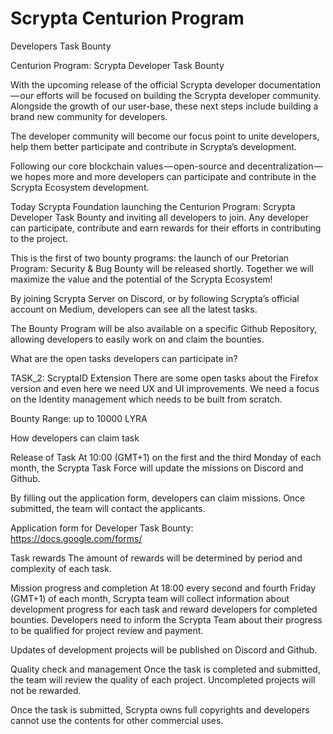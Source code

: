 # Scrypta Centurion Program
Developers Task Bounty

Centurion Program: Scrypta Developer Task Bounty


With the upcoming release of the official Scrypta developer documentation — our efforts will be focused on building the Scrypta developer community. Alongside the growth of our user-base, these next steps include building a brand new community for developers.

The developer community will become our focus point to unite developers, help them better participate and contribute in Scrypta’s development.

Following our core blockchain values — open-source and decentralization — we hopes more and more developers can participate and contribute in the Scrypta Ecosystem development.

Today Scrypta Foundation launching the Centurion Program: Scrypta Developer Task Bounty and inviting all developers to join. Any developer can participate, contribute and earn rewards for their efforts in contributing to the project. 

This is the first of two bounty programs: the launch of our Pretorian Program: Security & Bug Bounty will be released shortly. Together we will maximize the value and the potential of the Scrypta Ecosystem!

By joining Scrypta Server on Discord, or by following Scrypta’s official account on Medium, developers can see all the latest tasks.

The Bounty Program will be also available on a specific Github Repository, allowing developers to easily work on and claim the bounties.

What are the open tasks developers can participate in?



TASK_2: ScryptaID Extension
There are some open tasks about the Firefox version and even here we need UX and UI improvements. We need a focus on the Identity management which needs to be built from scratch.

Bounty Range: up to 10000 LYRA



How developers can claim task

Release of Task
At 10:00 (GMT+1) on the first and the third Monday of each month, the Scrypta Task Force will update the missions on Discord and Github.

By filling out the application form, developers can claim missions. Once submitted, the team will contact the applicants.

Application form for Developer Task Bounty: https://docs.google.com/forms/

Task rewards
The amount of rewards will be determined by period and complexity of each task. 

Mission progress and completion
At 18:00 every second and fourth Friday (GMT+1) of each month, Scrypta team will collect information about development progress for each task and reward developers for completed bounties. Developers need to inform the Scrypta Team about their progress to be qualified for project review and payment.

Updates of development projects will be published on Discord and Github.

Quality check and management
Once the task is completed and submitted, the team will review the quality of each project.
Uncompleted projects will not be rewarded.

Once the task is submitted, Scrypta owns full copyrights and developers cannot use the contents for other commercial uses.
